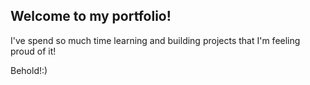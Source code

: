 ## Welcome to my portfolio!

I've spend so much time learning and building projects that I'm feeling proud of it!

Behold!:)